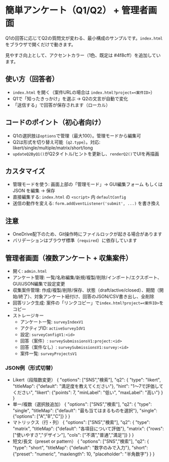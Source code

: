 # 簡単アンケート（Q1/Q2） + 管理者画面

Q1の回答に応じてQ2の質問文が変わる、最小構成のサンプルです。`index.html`をブラウザで開くだけで動きます。

見やすさ向上として、アクセントカラー（1色、既定は #4f8cff）を追加しています。

## 使い方（回答者）
- `index.html` を開く（案件URLの場合は `index.html?project=<案件ID>`）
- Q1で「知ったきっかけ」を選ぶ → Q2の文言が自動で変化
- 「送信する」で回答が保存されます（ローカル）

## コードのポイント（初心者向け）
- Q1の選択肢は`options`で管理（最大100）。管理モードから編集可
- Q2は形式を切り替え可能（`q2.type`）。対応: likert/single/multiple/matrix/short/long
- `updateQ2ByQ1()`がQ2タイトル/ヒントを更新し、`renderQ2()`でUIを再描画

## カスタマイズ
- 管理モードを使う: 画面上部の「管理モード」→ GUI編集フォーム もしくは JSON を編集 → 保存
- 直接編集する: `index.html` の `<script>` 内 `defaultConfig`
- 送信の動作を変える: `form.addEventListener('submit', ...)` を書き換え

## 注意
- OneDrive配下のため、Git操作時にファイルロックが起きる場合があります
- バリデーションはブラウザ標準（`required`）に依存しています

## 管理者画面（複数アンケート + 収集案件）
- 開く: `admin.html`
- アンケート管理: 一覧/名称編集/新規/複製/削除/インポート/エクスポート、GUI/JSON編集で設定変更
- 収集案件管理: 作成/複製/削除/保存、状態（draft/active/closed）、期間（開始/終了）、対象アンケート紐付け、回答のJSON/CSV書き出し、全削除
- 回答リンク生成: 案件の「リンクコピー」で`index.html?project=<案件ID>`をコピー
- ストレージキー
  - アンケート一覧: `surveyIndexV1`
  - アクティブID: `activeSurveyIdV1`
  - 設定: `surveyConfigV1:<id>`
  - 回答（案件）: `surveySubmissionsV1:project:<id>`
  - 回答（案件なし）: `surveySubmissionsV1:survey:<id>`
  - 案件一覧: `surveyProjectsV1`
  
### JSON例（形式切替）
  - Likert（段階数変更）
    {
      "options": ["SNS","検索"],
      "q2": {
        "type": "likert",
        "titleMap": {"default": "満足度を教えてください"},
        "hint": "1〜7で評価してください",
        "likert": {"points": 7, "minLabel": "低い", "maxLabel": "高い"}
      }
    }
  - 単一/複数（選択肢追加）
    {
      "options": ["SNS","検索"],
      "q2": {
        "type": "single",
        "titleMap": {"default": "最も当てはまるものを選択"},
        "single": {"options": ["A","B","C"]}
      }
    }
  - マトリックス（行・列）
    {
      "options": ["SNS","検索"],
      "q2": {
        "type": "matrix",
        "titleMap": {"default": "各項目について評価"},
        "matrix": {"rows": ["使いやすさ","デザイン"], "cols": ["不満","普通","満足"]}
      }
    }
  - 短文/長文（preset or pattern）
    {
      "options": ["SNS","検索"],
      "q2": {
        "type": "short",
        "titleMap": {"default": "数字のみで入力"},
        "short": {"preset": "numeric", "maxlength": 10, "placeholder": "半角数字"}
      }
    }

